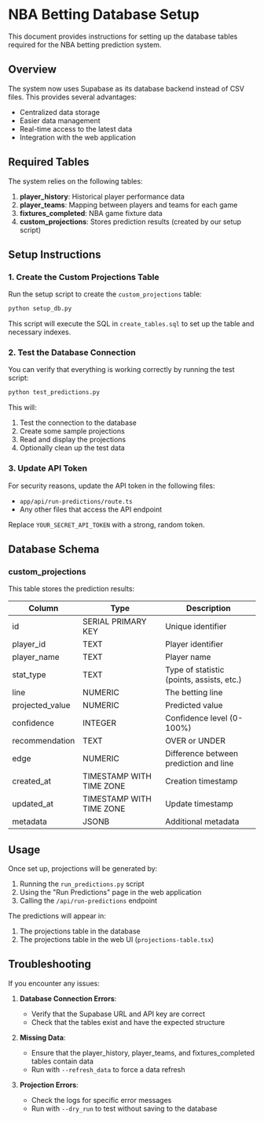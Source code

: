 # NBA Betting Database Setup

This document provides instructions for setting up the database tables required for the NBA betting prediction system.

## Overview

The system now uses Supabase as its database backend instead of CSV files. This provides several advantages:
- Centralized data storage
- Easier data management
- Real-time access to the latest data
- Integration with the web application

## Required Tables

The system relies on the following tables:

1. **player_history**: Historical player performance data
2. **player_teams**: Mapping between players and teams for each game
3. **fixtures_completed**: NBA game fixture data
4. **custom_projections**: Stores prediction results (created by our setup script)

## Setup Instructions

### 1. Create the Custom Projections Table

Run the setup script to create the `custom_projections` table:

```bash
python setup_db.py
```

This script will execute the SQL in `create_tables.sql` to set up the table and necessary indexes.

### 2. Test the Database Connection

You can verify that everything is working correctly by running the test script:

```bash
python test_predictions.py
```

This will:
1. Test the connection to the database
2. Create some sample projections
3. Read and display the projections
4. Optionally clean up the test data

### 3. Update API Token

For security reasons, update the API token in the following files:
- `app/api/run-predictions/route.ts`
- Any other files that access the API endpoint

Replace `YOUR_SECRET_API_TOKEN` with a strong, random token.

## Database Schema

### custom_projections

This table stores the prediction results:

| Column          | Type                    | Description                               |
|-----------------|-------------------------|-------------------------------------------|
| id              | SERIAL PRIMARY KEY      | Unique identifier                         |
| player_id       | TEXT                    | Player identifier                         |
| player_name     | TEXT                    | Player name                               |
| stat_type       | TEXT                    | Type of statistic (points, assists, etc.) |
| line            | NUMERIC                 | The betting line                          |
| projected_value | NUMERIC                 | Predicted value                           |
| confidence      | INTEGER                 | Confidence level (0-100%)                 |
| recommendation  | TEXT                    | OVER or UNDER                             |
| edge            | NUMERIC                 | Difference between prediction and line    |
| created_at      | TIMESTAMP WITH TIME ZONE| Creation timestamp                        |
| updated_at      | TIMESTAMP WITH TIME ZONE| Update timestamp                          |
| metadata        | JSONB                   | Additional metadata                       |

## Usage

Once set up, projections will be generated by:
1. Running the `run_predictions.py` script
2. Using the "Run Predictions" page in the web application
3. Calling the `/api/run-predictions` endpoint

The predictions will appear in:
1. The projections table in the database
2. The projections table in the web UI (`projections-table.tsx`)

## Troubleshooting

If you encounter any issues:

1. **Database Connection Errors**:
   - Verify that the Supabase URL and API key are correct
   - Check that the tables exist and have the expected structure

2. **Missing Data**:
   - Ensure that the player_history, player_teams, and fixtures_completed tables contain data
   - Run with `--refresh_data` to force a data refresh

3. **Projection Errors**:
   - Check the logs for specific error messages
   - Run with `--dry_run` to test without saving to the database 